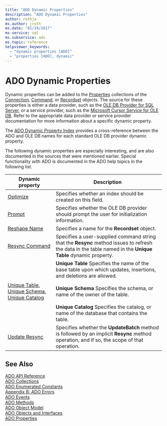```yaml
---
title: "ADO Dynamic Properties"
description: "ADO Dynamic Properties"
author: rothja
ms.author: jroth
ms.date: "01/19/2017"
ms.service: sql
ms.subservice: ado
ms.topic: reference
helpviewer_keywords:
  - "dynamic properties [ADO]"
  - "properties [ADO], dynamic"
---
```

# ADO Dynamic Properties
Dynamic properties can be added to the [Properties](./properties-collection-ado.md) collections of the [Connection](./connection-object-ado.md), [Command](./command-object-ado.md), or [Recordset](./recordset-object-ado.md) objects. The source for these properties is either a data provider, such as the [OLE DB Provider for SQL Server](../../guide/appendixes/microsoft-ole-db-provider-for-sql-server.md), or a service provider, such as the [Microsoft Cursor Service for OLE DB](../../guide/appendixes/microsoft-cursor-service-for-ole-db-ado-service-component.md). Refer to the appropriate data provider or service provider documentation for more information about a specific dynamic property.  
  
 The [ADO Dynamic Property Index](./ado-dynamic-property-index.md) provides a cross-reference between the ADO and OLE DB names for each standard OLE DB provider dynamic property.  
  
 The following dynamic properties are especially interesting, and are also documented in the sources that were mentioned earlier. Special functionality with ADO is documented in the ADO help topics in the following list.  
  
|Dynamic property|Description|  
|-|-|  
|[Optimize](./optimize-property-dynamic-ado.md)|Specifies whether an index should be created on this field.|  
|[Prompt](./prompt-property-dynamic-ado.md)|Specifies whether the OLE DB provider should prompt the user for initialization information.|  
|[Reshape Name](./reshape-name-property-dynamic-ado.md)|Specifies a name for the **Recordset** object.|  
|[Resync Command](./resync-command-property-dynamic-ado.md)|Specifies a user-supplied command string that the **Resync** method issues to refresh the data in the table named in the **Unique Table** dynamic property.|  
|[Unique Table, Unique Schema, Unique Catalog](./unique-table-unique-schema-unique-catalog-properties-dynamic-ado.md)|**Unique Table** Specifies the name of the base table upon which updates, insertions, and deletions are allowed.<br /><br /> **Unique Schema** Specifies the schema, or name of the owner of the table.<br /><br /> **Unique Catalog** Specifies the catalog, or name of the database that contains the table.|  
|[Update Resync](./update-resync-property-dynamic-ado.md)|Specifies whether the **UpdateBatch** method is followed by an implicit **Resync** method operation, and if so, the scope of that operation.|

## See Also  
 [ADO API Reference](./ado-api-reference.md)   
 [ADO Collections](./ado-collections.md)   
 [ADO Enumerated Constants](./ado-enumerated-constants.md)   
 [Appendix B: ADO Errors](../../guide/appendixes/appendix-b-ado-errors.md)   
 [ADO Events](./ado-events.md)   
 [ADO Methods](./ado-methods.md)   
 [ADO Object Model](./ado-object-model.md)   
 [ADO Objects and Interfaces](./ado-objects-and-interfaces.md)   
 [ADO Properties](./ado-properties.md)